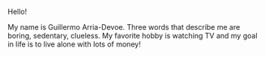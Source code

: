 Hello!

My name is Guillermo Arria-Devoe. Three words that describe me are boring, sedentary, clueless. My favorite hobby is watching TV and my goal in life is to live alone with lots of money!